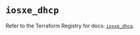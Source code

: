 # `iosxe_dhcp`

Refer to the Terraform Registry for docs: [`iosxe_dhcp`](https://registry.terraform.io/providers/ciscodevnet/iosxe/0.9.3/docs/resources/dhcp).
